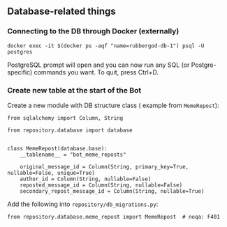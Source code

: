 ## Database-related things

### Connecting to the DB through Docker (externally)

```
docker exec -it $(docker ps -aqf "name=rubbergod-db-1") psql -U postgres
```

PostgreSQL prompt will open and you can now run any SQL (or Postgre-specific) commands you want. To quit, press Ctrl+D.

### Create new table at the start of the Bot

Create a new module with DB structure class ( example from `MemeRepost`):
```
from sqlalchemy import Column, String

from repository.database import database


class MemeRepost(database.base):
    __tablename__ = "bot_meme_reposts"

    original_message_id = Column(String, primary_key=True, nullable=False, unique=True)
    author_id = Column(String, nullable=False)
    reposted_message_id = Column(String, nullable=False)
    secondary_repost_message_id = Column(String, nullable=True)
```

Add the following into `repository/db_migrations.py`:

```
from repository.database.meme_repost import MemeRepost  # noqa: F401
```

